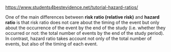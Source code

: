 https://www.students4bestevidence.net/tutorial-hazard-ratios/

One of the main differences between **risk ratio (relative risk)** and **hazard ratio** is that risk ratio does not care about the timing of the event but only about the occurrence of the event by the end of the study (i.e. whether they occurred or not: the total number of events by the end of the study period). In contrast, hazard ratio takes account not only of the total number of events, but also of the timing of each event.
